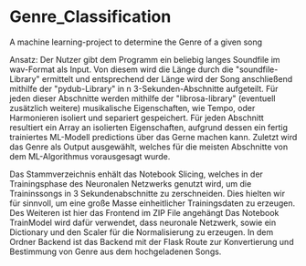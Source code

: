 # Genre_Classification
A machine learning-project to determine the Genre of a given song

Ansatz: Der Nutzer gibt dem Programm ein beliebig langes Soundfile im wav-Format als Input.
Von diesem wird die Länge durch die "soundfile-Library" ermittelt und entsprechend der Länge wird der Song anschließend mithilfe der "pydub-Library" in n 3-Sekunden-Abschnitte aufgeteilt.
Für jeden dieser Abschnitte werden mithilfe der "librosa-library" (eventuell zusätzlich weitere) musikalische Eigenschaften, wie Tempo, oder Harmonieren isoliert und separiert gespeichert.
Für jeden Abschnitt resultiert ein Array an isolierten Eigenschaften, aufgrund dessen ein fertig trainiertes ML-Modell predictions über das Gerne machen kann.
Zuletzt wird das Genre als Output ausgewählt, welches für die meisten Abschnitte von dem ML-Algorithmus vorausgesagt wurde.

Das Stammverzeichnis enhält das Notebook Slicing, welches in der Trainingsphase des Neuronalen Netzwerks genutzt wird, um die Traininssongs in 3 Sekundenabschnitte zu zerschneiden. Dies hielten wir für sinnvoll, um eine große Masse einheitlicher Trainingsdaten zu erzeugen. Des Weiteren ist hier das Frontend im ZIP File angehängt
Das Notebook TrainModel wird dafür verwendet, dass neuronale Netzwerk, sowie ein Dictionary und den Scaler für die Normalisierung zu erzeugen.
In dem Ordner Backend ist das Backend mit der Flask Route zur Konvertierung und Bestimmung von Genre aus dem hochgeladenen Songs.
